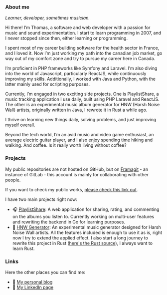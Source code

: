 ### About me

*Learner, developer, sometimes musician.*

Hi there! I’m Thomas, a software and web developer with a passion for music and sound experimentation. I start to learn programming in 2007, and I never stopped since then, either learning or programming.

I spent most of my career building software for the health sector in France, and I loved it. Now I’m just working my path into the canadian job market, go way out of my comfort zone and try to pursue my career here in Canada.

I’m proficient in PHP frameworks like Symfony and Laravel. I’m also diving into the world of Javascript, particularly ReactJS, while continuously improving my skills. Additionally, I worked with Java and Python, with the latter mainly used for scripting purposes.

Currently, I’m engaged in two exciting side projects. One is PlaylistShare, a music tracking application I use daily, built using PHP Laravel and ReactJS. The other is an experimental music album generator for HNW (Harsh Noise Wall) artists, originally written in Java, I rewrote it in Rust a while ago.

I thrive on learning new things daily, solving problems, and just improving myself overall.

Beyond the tech world, I’m an avid music and video game enthusiast, an average electric guitar player, and I also enjoy spending time hiking and walking. And coffee. Is it really worth living without coffee?

### Projects

My public repositories are not hosted on GitHub, but on [Framagit](https://framagit.org/blchrd) - an instance of GitLab - this account is mainly for collaborating with other people.

If you want to check my public works, [please check this link out](https://framagit.org/blchrd).

I have two main projects right now:

* 🎧 [PlaylistShare](https://framagit.org/playlistshare/): A web application for sharing, rating, and commenting on the albums you listen to. Currently working on multi-user features and rewriting the backend in Go for learning purposes.
* 🎵 [HNW Generator](https://framagit.org/blchrd/hnwgen): An experimental music generator designed for Harsh Noise Wall artists. All the features included is enough to use it as is, right now I try to extend the applied effect. I also start a long journey to rewrite this project in Rust ([here's the Rust source](https://framagit.org/blchrd/rust-hnwgen)), I always want to learn Rust.

### Links

Here the other places you can find me:

* 📓 [My personal blog](https://blchrd.eu)
* 💼 [My LinkedIn page](https://www.linkedin.com/in/blchrd)
